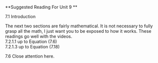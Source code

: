 **Suggested Reading For Unit 9 ** 

7.1 Introduction  

The next two sections are fairly mathematical.  It is not necessary to fully grasp all the math, I just want you to be exposed to how it works.  These readings go well with the videos.    
7.2.1.1 up to Equation (7.6)  
7.2.1.3 up to Equation (7.18)  

7.6  Close attention here.   

